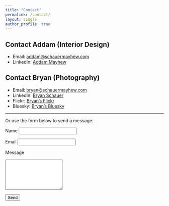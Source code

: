 ```yaml
---
title: "Contact"
permalink: /contact/
layout: single
author_profile: true
---
```


## Contact Addam (Interior Design)

- Email: [addam@schauermayhew.com](mailto:addam@schauermayhew.com)
- LinkedIn: [Addam Mayhew](https://www.linkedin.com/in/addam-mayhew-8669b123/)

## Contact Bryan (Photography)

- Email: [bryan@schauermayhew.com](mailto:bryan@schauermayhew.com)
- LinkedIn: [Bryan Schauer](https://linkedin.com/in/schauebc)
- Flickr: [Bryan’s Flickr](https://flickr.com/schauebc)
- Bluesky: [Bryan’s Bluesky](https://bsky.app/profile/igotsidetrackded.bsky.social)

---

Or use the form below to send a message:

<form id="contact-form" action="https://formspree.io/f/xjkawgrk" method="POST" novalidate>
  <label for="name">Name</label>
  <input id="name" name="name" type="text" required autocomplete="name" />

  <label for="email">Email</label>
  <input id="email" name="_replyto" type="email" required autocomplete="email" />

  <label for="message">Message</label>
  <textarea id="message" name="message" rows="6" required></textarea>

  <!-- Spam honeypot (hidden to real users) -->
  <input type="text" name="_gotcha" style="display:none" tabindex="-1" autocomplete="off" />

  <!-- Redirect or JSON mode -->
  <input type="hidden" name="_subject" value="New contact form submission" />
  <input type="hidden" name="_format" value="json" />

  <button type="submit">Send</button>
</form>

<p id="form-status" role="status" aria-live="polite"></p>

<script>
  // Progressive enhancement: AJAX submit to stay on-page
  (function () {
    const form = document.getElementById('contact-form');
    const statusEl = document.getElementById('form-status');

    function setStatus(message, isError = false) {
      statusEl.textContent = message;
      statusEl.style.color = isError ? '#b22222' : 'inherit';
    }

    form.addEventListener('submit', async function (e) {
      e.preventDefault();
      setStatus('Sending...');
      const data = new FormData(form);

      try {
        const res = await fetch(form.action, {
          method: 'POST',
          headers: { 'Accept': 'application/json' },
          body: data
        });

        if (res.ok) {
          form.reset();
          setStatus('Thanks! Your message has been sent.');
        } else {
          const payload = await res.json().catch(() => ({}));
          const err = (payload && payload.errors && payload.errors[0] && payload.errors[0].message) || 'Something went wrong. Please try again.';
          setStatus(err, true);
        }
      } catch (err) {
        setStatus('Network error. Please check your connection and try again.', true);
      }
    });
  })();
</script>

